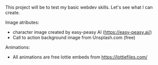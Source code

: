 This project will be to test my basic webdev skills. Let's see what I can create.

Image atributes:
 - character image created by easy-peasy AI (https://easy-peasy.ai/)
 - Call to action background image from Unsplash.com (free)
 
 Animations:
  - All animations are free lottie embeds from https://lottiefiles.com/